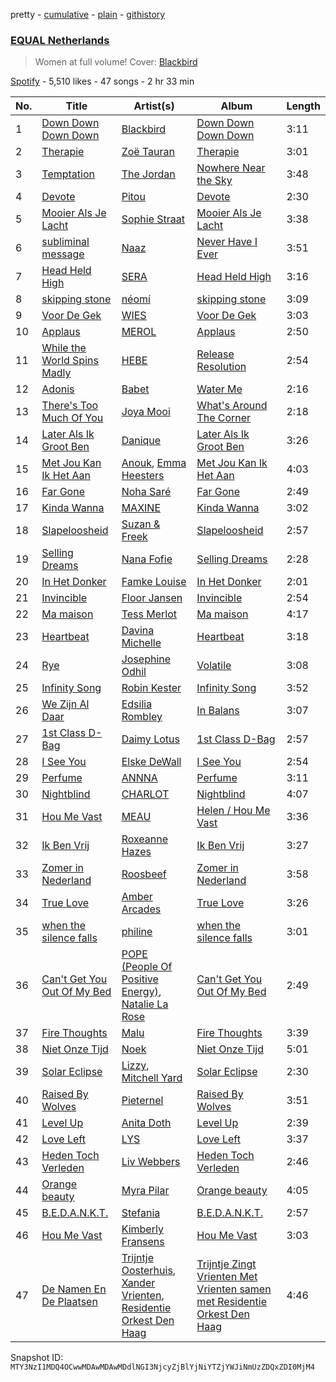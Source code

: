 pretty - [cumulative](/playlists/cumulative/37i9dQZF1DXaXn0hGbmLLg.md) - [plain](/playlists/plain/37i9dQZF1DXaXn0hGbmLLg) - [githistory](https://github.githistory.xyz/mackorone/spotify-playlist-archive/blob/main/playlists/plain/37i9dQZF1DXaXn0hGbmLLg)

### [EQUAL Netherlands](https://open.spotify.com/playlist/37i9dQZF1DXaXn0hGbmLLg)

> Women at full volume! Cover: <a href="spotify:artist:5SU9mZVaI9pRXgXmIhG1fL">Blackbird</a>

[Spotify](https://open.spotify.com/user/spotify) - 5,510 likes - 47 songs - 2 hr 33 min

| No. | Title | Artist(s) | Album | Length |
|---|---|---|---|---|
| 1 | [Down Down Down Down](https://open.spotify.com/track/2N0P1fCYL7tnxq4RiPAz2l) | [Blackbird](https://open.spotify.com/artist/5SU9mZVaI9pRXgXmIhG1fL) | [Down Down Down Down](https://open.spotify.com/album/4dggVrjDYcUArNkVpqdHKU) | 3:11 |
| 2 | [Therapie](https://open.spotify.com/track/323zcUSa2qrq0aUAwL30sT) | [Zoë Tauran](https://open.spotify.com/artist/5fg02ZNJViLdPyxJnRdcsi) | [Therapie](https://open.spotify.com/album/7K56y28CXxhIvGI2MKcHIO) | 3:01 |
| 3 | [Temptation](https://open.spotify.com/track/4IlSVX6hQjuCXiLFGCYIdg) | [The Jordan](https://open.spotify.com/artist/7uV6WztwBfEmbGrVPANEaW) | [Nowhere Near the Sky](https://open.spotify.com/album/3IUhNyQcjQvhcPGufNPgdG) | 3:48 |
| 4 | [Devote](https://open.spotify.com/track/1BU2gMR9zeFEsk7bktRf1E) | [Pitou](https://open.spotify.com/artist/27aUOc2h4pz72oZen497Va) | [Devote](https://open.spotify.com/album/5QAtmgox7FyZUAVhNZHRzl) | 2:30 |
| 5 | [Mooier Als Je Lacht](https://open.spotify.com/track/0DJ1GDJ7PQkNdHFeFfdV2E) | [Sophie Straat](https://open.spotify.com/artist/6SU1jFBqw4tZJQDT8iQ6Nw) | [Mooier Als Je Lacht](https://open.spotify.com/album/35IrJEnHoJZo7BueWiI3XL) | 3:38 |
| 6 | [subliminal message](https://open.spotify.com/track/7Cj3EAat3tIWQebJdheh1w) | [Naaz](https://open.spotify.com/artist/736HGQRGr9rjG4VmmSpkz8) | [Never Have I Ever](https://open.spotify.com/album/4L5tor0HyYP2RiZ3iIhXWi) | 3:51 |
| 7 | [Head Held High](https://open.spotify.com/track/1MnTcyXc7vcPVgstIWAQCd) | [SERA](https://open.spotify.com/artist/3Anj5rCWtYTgRvV7pdq6GE) | [Head Held High](https://open.spotify.com/album/31USChxDJRBNE8iNlf7Nre) | 3:16 |
| 8 | [skipping stone](https://open.spotify.com/track/6gD86nnXjZPG6bMoJdPEu8) | [néomí](https://open.spotify.com/artist/7bfwKXhmR1JF1PiBzaxY2b) | [skipping stone](https://open.spotify.com/album/6iEIEFKB1OShW5ImoSZEFs) | 3:09 |
| 9 | [Voor De Gek](https://open.spotify.com/track/6BXVmVTRyEnTcJHjmy8kCg) | [WIES](https://open.spotify.com/artist/4kswme1Kl2NXRCJ326f14n) | [Voor De Gek](https://open.spotify.com/album/5GgAB0RzMQ8gtszcfpUO0a) | 3:03 |
| 10 | [Applaus](https://open.spotify.com/track/2CN6Z4Jso1LIstxtEnrEOY) | [MEROL](https://open.spotify.com/artist/7J41Q5hdwuBgyVo7zGhPhO) | [Applaus](https://open.spotify.com/album/1J78O0h3wjJS0bqj4IPeB5) | 2:50 |
| 11 | [While the World Spins Madly](https://open.spotify.com/track/1mg7P8nJNIEhlcLRzNMmC5) | [HEBE](https://open.spotify.com/artist/1MRHpcPa6DxFio08LUpuFJ) | [Release Resolution](https://open.spotify.com/album/1hpUj6yAJRsOz3Z6KW4dqM) | 2:54 |
| 12 | [Adonis](https://open.spotify.com/track/4anQIddHHUBrBd7Y3kVrBJ) | [Babet](https://open.spotify.com/artist/2Zx5UnYsOJTrLB7EerhsJh) | [Water Me](https://open.spotify.com/album/12KO39sm8ZuMqLhLKSsvMf) | 2:16 |
| 13 | [There's Too Much Of You](https://open.spotify.com/track/7ox53QO10ykeeAkrFvmn3f) | [Joya Mooi](https://open.spotify.com/artist/03X2rnTnfrpid7yLZfUSGn) | [What's Around The Corner](https://open.spotify.com/album/1RpUrBuml8USoJNuUAbVrH) | 2:18 |
| 14 | [Later Als Ik Groot Ben](https://open.spotify.com/track/2izndz00zguhQQJ06MhMzA) | [Danique](https://open.spotify.com/artist/6ihYEkLlAWkafYVAvEkMd0) | [Later Als Ik Groot Ben](https://open.spotify.com/album/6ffWQnfFXStzKOAk6RXjQ4) | 3:26 |
| 15 | [Met Jou Kan Ik Het Aan](https://open.spotify.com/track/6Zdqcxtwx0TwkXhs7LwIru) | [Anouk](https://open.spotify.com/artist/6ltVunYjAAD70YtVO6rxvX), [Emma Heesters](https://open.spotify.com/artist/3898xesz6JuQkpz7Kiu4uM) | [Met Jou Kan Ik Het Aan](https://open.spotify.com/album/1h0e3xS9fYiZ3v1zx2HLU2) | 4:03 |
| 16 | [Far Gone](https://open.spotify.com/track/0jcsjGyK5JkUf35SbpSf23) | [Noha Saré](https://open.spotify.com/artist/2r3TXsrjx7eICwgL0Bk2l7) | [Far Gone](https://open.spotify.com/album/5FG9AV9EsFIgnCf72nWgrN) | 2:49 |
| 17 | [Kinda Wanna](https://open.spotify.com/track/3PCBsPflKiiuLVgoFbpwuD) | [MAXINE](https://open.spotify.com/artist/5dtGl462189xrrzzNRGRnz) | [Kinda Wanna](https://open.spotify.com/album/3vYTm484qXPDUOM6IOfGpx) | 3:02 |
| 18 | [Slapeloosheid](https://open.spotify.com/track/5tiTVSryX1Hu09cPsNvaIR) | [Suzan & Freek](https://open.spotify.com/artist/77IW5ZK1smDQYYKDCQugXh) | [Slapeloosheid](https://open.spotify.com/album/2DIOF2PigIUoGJWhq9XBCG) | 2:57 |
| 19 | [Selling Dreams](https://open.spotify.com/track/50BvQjbcdQlYBivMUjK2QR) | [Nana Fofie](https://open.spotify.com/artist/4VUZyzya1v8H9StAeuKYXW) | [Selling Dreams](https://open.spotify.com/album/40jDnDL4AczO7ZgIIauyOL) | 2:28 |
| 20 | [In Het Donker](https://open.spotify.com/track/5Uwjow1nxXgmTmb6t8LweB) | [Famke Louise](https://open.spotify.com/artist/4Dm1MX4VPbtLssAQeBhHFo) | [In Het Donker](https://open.spotify.com/album/25kJNeCKGDxwPu9CVWS7YH) | 2:01 |
| 21 | [Invincible](https://open.spotify.com/track/1WHK0kQxNqsBJySg4E2djx) | [Floor Jansen](https://open.spotify.com/artist/2ZNTJ9Bu9QMJwBboMSpQgJ) | [Invincible](https://open.spotify.com/album/6vPoWFO0UtMIGJvIbzmJIQ) | 2:54 |
| 22 | [Ma maison](https://open.spotify.com/track/5ImzmzaXIzluEoHC3LC02K) | [Tess Merlot](https://open.spotify.com/artist/4o289mGagoNKNbEJhQuoGP) | [Ma maison](https://open.spotify.com/album/3ZLGIrJLCrj9yjIRJBXUC5) | 4:17 |
| 23 | [Heartbeat](https://open.spotify.com/track/4QlRUzRXS4fCyrlVBLXg8r) | [Davina Michelle](https://open.spotify.com/artist/6OG9fZ1LKXyL0hShRmmnq1) | [Heartbeat](https://open.spotify.com/album/6BK9a0A1iFK11y9FvFDTvl) | 3:18 |
| 24 | [Rye](https://open.spotify.com/track/13OVewEdunf7Y211dnPGF4) | [Josephine Odhil](https://open.spotify.com/artist/3dBiZ9QHHuXQhb1Ni8BAYl) | [Volatile](https://open.spotify.com/album/6zzOvZa5VjuqCjbch0KMan) | 3:08 |
| 25 | [Infinity Song](https://open.spotify.com/track/6HePNi3QS42SD9eTqEGkSG) | [Robin Kester](https://open.spotify.com/artist/43FIX6vzpqRHK1VXQmRlKE) | [Infinity Song](https://open.spotify.com/album/0U9wGkVQjr3elUMi95GYsh) | 3:52 |
| 26 | [We Zijn Al Daar](https://open.spotify.com/track/69bsirBV1W3TybwpnzYjaY) | [Edsilia Rombley](https://open.spotify.com/artist/1gdEZYmSkbreRam9wU3upg) | [In Balans](https://open.spotify.com/album/2IrMLCRBXv2x69VSXjRJa6) | 3:07 |
| 27 | [1st Class D\-Bag](https://open.spotify.com/track/7EA3QmRISODKBXV5XI8DiQ) | [Daimy Lotus](https://open.spotify.com/artist/0st9WYbAji9jWuubd0HGDL) | [1st Class D\-Bag](https://open.spotify.com/album/76ErSz7hw49sy14zAc1hoP) | 2:57 |
| 28 | [I See You](https://open.spotify.com/track/1ThV3WqdsWeFdrHi4Tjap5) | [Elske DeWall](https://open.spotify.com/artist/3iORog227J0qlfKXYHdR6M) | [I See You](https://open.spotify.com/album/1hjJyDPsNFchhkCzbM1g5N) | 2:54 |
| 29 | [Perfume](https://open.spotify.com/track/3BsLdWFeN8iIBk9e7jcY5C) | [ANNNA](https://open.spotify.com/artist/6paIiBu0X4cvePrfNpD2QY) | [Perfume](https://open.spotify.com/album/4tHLVyUZF2MLt8TpWdcxmx) | 3:11 |
| 30 | [Nightblind](https://open.spotify.com/track/4e9kycX0IlpWn1IgnzaKiQ) | [CHARLOT](https://open.spotify.com/artist/4jwyHfEELByxcUm6JEP5yC) | [Nightblind](https://open.spotify.com/album/2zDgBZVZR9nyJWmE97gD9l) | 4:07 |
| 31 | [Hou Me Vast](https://open.spotify.com/track/575YSTycxx4BQpgNB5oG49) | [MEAU](https://open.spotify.com/artist/2F3Mdh2idBVOiMTxXoxc10) | [Helen / Hou Me Vast](https://open.spotify.com/album/6G2S6NyTPsoPqtKAa6S1bl) | 3:36 |
| 32 | [Ik Ben Vrij](https://open.spotify.com/track/1666b4ps2A30GgSoB0Kd4b) | [Roxeanne Hazes](https://open.spotify.com/artist/1GWpddfwL9bVovOzCtNQN6) | [Ik Ben Vrij](https://open.spotify.com/album/6mK9STMoJ4CuVZLEbCZS8J) | 3:27 |
| 33 | [Zomer in Nederland](https://open.spotify.com/track/0udkxfjzLEKnitPAzcHPEX) | [Roosbeef](https://open.spotify.com/artist/5W6gRzU3M4IpIWjy8D52i5) | [Zomer in Nederland](https://open.spotify.com/album/0MGT7U1Dx9DvVVWesAaawl) | 3:58 |
| 34 | [True Love](https://open.spotify.com/track/6HiM7uK9BMdgnm3IWXIDLb) | [Amber Arcades](https://open.spotify.com/artist/0JVbYQsgLAgLkcHfmg4lxv) | [True Love](https://open.spotify.com/album/6UizebWGzNLb0uLQRfFqXP) | 3:26 |
| 35 | [when the silence falls](https://open.spotify.com/track/0Oq81S1uKZqrtr41orZetT) | [philine](https://open.spotify.com/artist/5VyGPIz23xzQUyXocTxAvL) | [when the silence falls](https://open.spotify.com/album/1PtTfAXeBXoSnuA5Gyx0Qi) | 3:01 |
| 36 | [Can't Get You Out Of My Bed](https://open.spotify.com/track/5PI0q2YjjK1sLI3YbmC0ye) | [POPE \(People Of Positive Energy\)](https://open.spotify.com/artist/7tOEzTwjTFTXDPeKQXvtw1), [Natalie La Rose](https://open.spotify.com/artist/2qdONMCoDngQk0eV4Avs1i) | [Can't Get You Out Of My Bed](https://open.spotify.com/album/7FP5mXz3tCP5GMq7cF1i2U) | 2:49 |
| 37 | [Fire Thoughts](https://open.spotify.com/track/1DAXNPuz5nMIo9qbT2RFah) | [Malu](https://open.spotify.com/artist/3CoTT8moVNIv2ccIKX42gd) | [Fire Thoughts](https://open.spotify.com/album/0o8FNv5JC1wsZ4HsBbP5KB) | 3:39 |
| 38 | [Niet Onze Tijd](https://open.spotify.com/track/28rNFD1yug57tXkDhqYZ5J) | [Noek](https://open.spotify.com/artist/7q6rQ8vg7r9vSDRDBXdb5x) | [Niet Onze Tijd](https://open.spotify.com/album/3aFcIHQaZw1IllDvLO3VQn) | 5:01 |
| 39 | [Solar Eclipse](https://open.spotify.com/track/3CgrYEVZgoKZbmkKXFd32G) | [Lizzy](https://open.spotify.com/artist/0gPcmVDfRgMGgnZCr3qvuO), [Mitchell Yard](https://open.spotify.com/artist/6uBNJwADs2esWMFezi5Eb2) | [Solar Eclipse](https://open.spotify.com/album/5rkl0i2a55uoi3Vs2NpU1v) | 2:30 |
| 40 | [Raised By Wolves](https://open.spotify.com/track/7khip3Uoahv2RcQQnumCAn) | [Pieternel](https://open.spotify.com/artist/5JzvmJdkliw2nERmKleDuS) | [Raised By Wolves](https://open.spotify.com/album/21BOnBE5Jw7gYEG524uBCy) | 3:51 |
| 41 | [Level Up](https://open.spotify.com/track/3ewtP9daNUWsVe3T38bmWI) | [Anita Doth](https://open.spotify.com/artist/7xhR4wM8X8SeGTKKPujotA) | [Level Up](https://open.spotify.com/album/4m8NA2JGIc4G4ZQytQHbKJ) | 2:39 |
| 42 | [Love Left](https://open.spotify.com/track/4ye7G0KnSu1rWxizAv4S81) | [LYS](https://open.spotify.com/artist/6Kp9gMLqYA14HIrTitRJEQ) | [Love Left](https://open.spotify.com/album/0EYe2PHTiRpK0L4LhdDXmU) | 3:37 |
| 43 | [Heden Toch Verleden](https://open.spotify.com/track/37UrNQJGiPHhQiKDNj7iV3) | [Liv Webbers](https://open.spotify.com/artist/74he4SuOzyeqs99TYxvXcT) | [Heden Toch Verleden](https://open.spotify.com/album/65tz9Bcez5sQjrlvmDbWDj) | 2:46 |
| 44 | [Orange beauty](https://open.spotify.com/track/0FDbBSBV32z7WShpiaoItE) | [Myra Pilar](https://open.spotify.com/artist/0XGEZus6caWFUFpPGYotPX) | [Orange beauty](https://open.spotify.com/album/6nyWtiLyC1I9VVReeW6NBC) | 4:05 |
| 45 | [B.E.D.A.N.K.T.](https://open.spotify.com/track/5UICkub9JtMHHY11wwC3IJ) | [Stefania](https://open.spotify.com/artist/0HZUhj5PZHzHMWSI4s8rOQ) | [B.E.D.A.N.K.T.](https://open.spotify.com/album/4QPvUQCYK5aXlqdkWtnsVM) | 2:57 |
| 46 | [Hou Me Vast](https://open.spotify.com/track/5cEXuATPIXChMiJ9J2K8N5) | [Kimberly Fransens](https://open.spotify.com/artist/4YvTZPiLAVdVA5VkCwyBWk) | [Hou Me Vast](https://open.spotify.com/album/1V0jz27qKfVx0veO3QrdhJ) | 3:03 |
| 47 | [De Namen En De Plaatsen](https://open.spotify.com/track/5oW4jzylmdGNDfLHOyjYVg) | [Trijntje Oosterhuis](https://open.spotify.com/artist/7nJtdgCxkhZFvFMPTsHavb), [Xander Vrienten](https://open.spotify.com/artist/2qGBb9nTjhKAjEt0eDw2x1), [Residentie Orkest Den Haag](https://open.spotify.com/artist/4Two20Cr9126EUlMkPX88y) | [Trijntje Zingt Vrienten Met Vrienten samen met Residentie Orkest Den Haag](https://open.spotify.com/album/5lm3IWieqsMBLXwxlxXwD9) | 4:46 |

Snapshot ID: `MTY3NzI1MDQ4OCwwMDAwMDAwMDdlNGI3NjcyZjBlYjNiYTZjYWJiNmUzZDQxZDI0MjM4`
